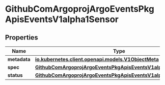 

# GithubComArgoprojArgoEventsPkgApisEventsV1alpha1Sensor


## Properties

Name | Type | Description | Notes
------------ | ------------- | ------------- | -------------
**metadata** | [**io.kubernetes.client.openapi.models.V1ObjectMeta**](io.kubernetes.client.openapi.models.V1ObjectMeta.md) |  |  [optional]
**spec** | [**GithubComArgoprojArgoEventsPkgApisEventsV1alpha1SensorSpec**](GithubComArgoprojArgoEventsPkgApisEventsV1alpha1SensorSpec.md) |  |  [optional]
**status** | [**GithubComArgoprojArgoEventsPkgApisEventsV1alpha1SensorStatus**](GithubComArgoprojArgoEventsPkgApisEventsV1alpha1SensorStatus.md) |  |  [optional]



